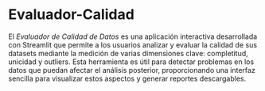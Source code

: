 # Evaluador-Calidad

El *Evaluador de Calidad de Datos* es una aplicación interactiva desarrollada con Streamlit que permite a los usuarios analizar y evaluar la calidad de sus datasets mediante la medición de varias dimensiones clave: completitud, unicidad y outliers. Esta herramienta es útil para detectar problemas en los datos que puedan afectar el análisis posterior, proporcionando una interfaz sencilla para visualizar estos aspectos y generar reportes descargables.
